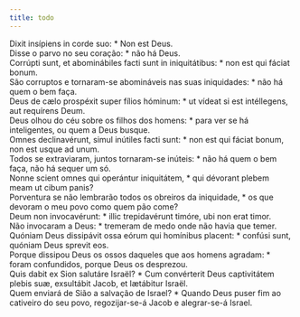 ```yaml
---
title: todo
---
```

<div class="dropcap text-justify">Dixit insípiens in corde suo: * Non est Deus.</div>
<div class="dropcap text-justify">Disse o parvo no seu coração: * não há Deus.</div>
<div class="text-justify">Corrúpti sunt, et abominábiles facti sunt in iniquitátibus: * non est qui fáciat bonum.</div>
<div class="text-justify">São corruptos e tornaram-se abomináveis nas suas iniquidades: * não há quem o bem faça.</div>
<div class="text-justify">Deus de cælo prospéxit super fílios hóminum: * ut vídeat si est intéllegens, aut requírens Deum.</div>
<div class="text-justify">Deus olhou do céu sobre os filhos dos homens: * para ver se há inteligentes, ou quem a Deus busque.</div>
<div class="text-justify">Omnes declinavérunt, simul inútiles facti sunt: * non est qui fáciat bonum, non est usque ad unum.</div>
<div class="text-justify">Todos se extraviaram, juntos tornaram-se inúteis: * não há quem o bem faça, não há sequer um só.</div>
<div class="text-justify">Nonne scient omnes qui operántur iniquitátem, * qui dévorant plebem meam ut cibum panis?</div>
<div class="text-justify">Porventura se não lembrarão todos os obreiros da iniquidade, * os que devoram o meu povo como quem pão come?</div>
<div class="text-justify">Deum non invocavérunt: * illic trepidavérunt timóre, ubi non erat timor.</div>
<div class="text-justify">Não invocaram a Deus: * tremeram de medo onde não havia que temer.</div>
<div class="text-justify">Quóniam Deus dissipávit ossa eórum qui homínibus placent: * confúsi sunt, quóniam Deus sprevit eos.</div>
<div class="text-justify">Porque dissipou Deus os ossos daqueles que aos homens agradam: * foram confundidos, porque Deus os desprezou.</div>
<div class="text-justify">Quis dabit ex Sion salutáre Israël? * Cum convérterit Deus captivitátem plebis suæ, exsultábit Jacob, et lætábitur Israël.</div>
<div class="text-justify">Quem enviará de Sião a salvação de Israel? * Quando Deus puser fim ao cativeiro do seu povo, regozijar-se-á Jacob e alegrar-se-á Israel.</div>
